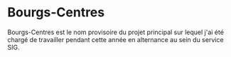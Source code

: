 # Bourgs-Centres

Bourgs-Centres est le nom provisoire du projet principal sur lequel j'ai été chargé de travailler pendant cette année en alternance au sein du service SIG.


